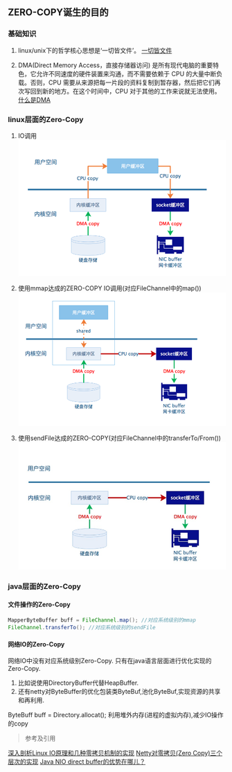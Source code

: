 ## ZERO-COPY诞生的目的

### 基础知识
1. linux/unix下的哲学核心思想是‘一切皆文件’。
[一切皆文件](https://scoolor.github.io/2018/11/08/linux-everything-is-file/)

2. DMA(Direct Memory Access，直接存储器访问) 是所有现代电脑的重要特色，它允许不同速度的硬件装置来沟通，而不需要依赖于 CPU 的大量中断负载。否则，CPU 需要从来源把每一片段的资料复制到暂存器，然后把它们再次写回到新的地方。在这个时间中，CPU 对于其他的工作来说就无法使用。
[什么是DMA](https://baike.baidu.com/item/DMA/2385376)
### linux层面的Zero-Copy
1. IO调用
![IO调用](assets/markdown-img-paste-20200903160033279.png)

2. 使用mmap达成的ZERO-COPY IO调用(对应FileChannel中的map())
![mmap](assets/markdown-img-paste-20200904161134893.png)

3. 使用sendFile达成的ZERO-COPY(对应FileChannel中的transferTo/From())
![sendFile](assets/markdown-img-paste-20200904161154561.png)

### java层面的Zero-Copy
#### 文件操作的Zero-Copy
```java
MapperByteBuffer buff = FileChannel.map(); //对应系统级别的mmap
FileChannel.transferTo(); //对应系统级别的sendFile
```
#### 网络IO的Zero-Copy
网络IO中没有对应系统级别Zero-Copy.
只有在java语言层面进行优化实现的Zero-Copy.
1. 比如说使用DirectoryBuffer代替HeapBuffer.
2. 还有netty对ByteBuffer的优化包装类ByteBuf,池化ByteBuf,实现资源的共享和再利用.

ByteBuff buff = Directory.allocat();
利用堆外内存(进程的虚拟内存),减少IO操作的copy

> 参考及引用

[深入剖析Linux IO原理和几种零拷贝机制的实现](https://juejin.im/post/6844903949359644680)
[Netty对零拷贝(Zero Copy)三个层次的实现](https://zhuanlan.zhihu.com/p/88599349)
[Java NIO direct buffer的优势在哪儿？](https://www.zhihu.com/question/60892134)
